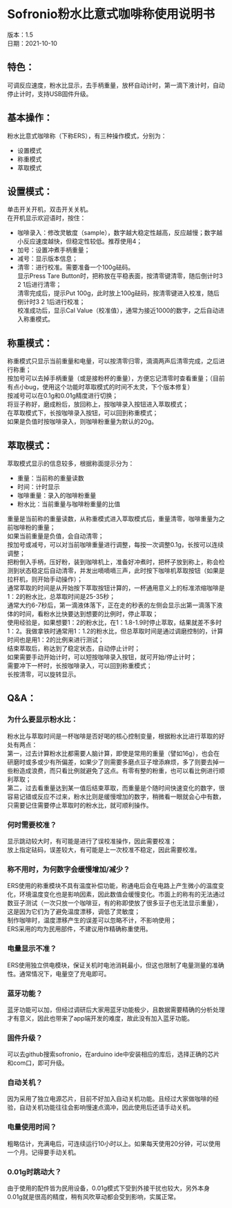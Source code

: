 # Sofronio粉水比意式咖啡称使用说明书
版本：1.5<br />
日期：2021-10-10<br />

## 特色：
可调反应速度，粉水比显示，去手柄重量，放杯自动计时，第一滴下液计时，自动停止计时，支持USB固件升级。<br />

## 基本操作：
粉水比意式咖啡称（下称ERS），有三种操作模式，分别为：<br />
* 设置模式
* 称重模式
* 萃取模式

## 设置模式：
单击开关开机，双击开关关机。<br />
在开机显示欢迎语时，按住：<br />
* 咖啡录入：修改灵敏度（sample），数字越大稳定性越高，反应越慢；数字越小反应速度越快，但稳定性较低。推荐使用4；<br />
* 加号：设置冲煮手柄重量；<br />
* 减号：显示版本信息；<br />
* 清零：进行校准。需要准备一个100g砝码。<br />
显示Press Tare Button时，把称放在平稳表面，按清零键清零，随后倒计时3 2 1后进行清零；<br />
清零完成后，提示Put 100g，此时放上100g砝码，按清零键进入校准，随后倒计时3 2 1后进行校准；<br />
校准成功后，显示Cal Value（校准值），通常为接近1000的数字，之后自动进入称重模式。<br />

## 称重模式：
称重模式只显示当前重量和电量，可以按清零归零，滴滴两声后清零完成，之后进行称重；<br />
按加号可以去掉手柄重量（或是接粉杯的重量），方便忘记清零时查看重量；（目前有点小bug，使用这个功能时萃取模式的时间不太灵，下个版本修复）<br />
按减号可以在0.1g和0.01g精度进行切换；<br />
将豆子称好，磨成粉后，放回称上，按咖啡录入按钮进入萃取模式；<br />
在萃取模式下，长按咖啡录入按钮，可以回到称重模式；<br />
如果是负值时按咖啡录入，则咖啡粉重量为默认的20g。<br />

## 萃取模式：
萃取模式显示的信息较多，根据称面提示分为：<br />
* 重量：当前称的重量读数<br />
* 时间：计时显示<br />
* 咖啡重量：录入的咖啡粉重量<br />
* 粉水比：当前重量与咖啡粉重量的比值<br />

重量是当前称的重量读数，从称重模式进入萃取模式后，重量清零，咖啡重量为之前咖啡粉的重量；<br />
如果当前重量是负值，会自动清零；<br />
按加号或减号，可以对当前咖啡重量进行调整，每按一次调整0.1g，长按可以连续调整；<br />
把粉倒入手柄，压好粉，装到咖啡机上，准备好冲煮时，把杯子放到称上，称会检测到状态稳定后自动清零，并发出嘀嘀嘀三声，此时按下咖啡机萃取按钮（如果是拉杆机，则开始手动操作）；<br />
通常萃取的时间是从开始按下萃取按钮计算的，一杯通用意义上的标准浓缩咖啡是1：2的粉水比，总萃取时间是25-35秒；<br />
通常大约6-7秒后，第一滴液体落下，正在走的秒表的左侧会显示出第一滴落下液体的时间，看粉水比快要达到想要的比例时，停止萃取；<br />
使用经验是，如果想要1：2的粉水比，在1：1.8-1.9时停止萃取，结果就差不多时1：2。我做拿铁时通常用1：1.2的粉水比，但总萃取时间是通过调磨控制的，计算时间也是用1：2的比例来进行测试；<br />
结束萃取后，称达到了稳定状态，自动停止计时；<br />
如果需要手动开始计时，可以短按咖啡录入按钮，就可开始/停止计时；<br />
需要冲下一杯时，长按咖啡录入，可以回到称重模式；<br />
长按清零，可以旋转显示。<br />

## Q&A：
### 为什么要显示粉水比：<br />
粉水比与萃取时间是一杯咖啡是否好喝的核心控制变量，根据粉水比进行萃取的好处有两点：<br />
第一，过去计算粉水比都需要人脑计算，即使是常用的重量（譬如16g），也会在研磨时或多或少有所偏差，如果少了则需要多磨点豆子增添麻烦，多了则要去掉一些粉造成浪费，而只看比例就避免了这点。有零有整的粉重，也可以看比例进行顺利萃取；<br />
第二，过去看重量达到某一值后结束萃取，而重量是个随时间快速变化的数字，很容易记错或反应不过来，粉水比则是缓慢增加的数字，稍微看一眼就会心中有数，只需要记住需要停止萃取时的粉水比，就可顺利操作。<br />


### 何时需要校准？<br />
显示跳动较大时，有可能是进行了误校准操作，因此需要校准；<br />
放上指定砝码，误差较大，有可能是上一次校准不稳定，因此需要校准。<br />

### 称不用时，为何数字会缓慢增加/减少？<br />
ERS使用的称重模块不具有温度补偿功能，称通电后会在电路上产生微小的温度变化，环境温度变化也是影响因素，因此数值会缓慢变化。市面上的称有的无法通过数豆子测试（一次只放一个咖啡豆，有的称即使放了很多豆子也无法显示重量），这是因为它们为了避免温度漂移，调低了灵敏度；<br />
制作咖啡时，温度漂移产生的误差可以忽略不计，不影响使用；<br />
ERS采用的均为民用部件，不建议用作精确称重使用。<br />

### 电量显示不准？<br />
ERS使用独立供电模块，保证关机时电池消耗最小，但这也限制了电量测量的准确性。通常情况下，电量空了充电即可。<br />

### 蓝牙功能？<br />
蓝牙功能可以加，但经过调研后大家用蓝牙功能极少，且数据需要精确的分析处理才有意义，因此也带来了app端开发的难度，故此没有加入蓝牙功能。<br />

### 固件升级？<br />
可以去github搜索sofronio，在arduino ide中安装相应的库后，选择正确的芯片和com口，即可升级。<br />

### 自动关机？<br />
因为采用了独立电源芯片，目前不好加入自动关机功能。且经过大家做咖啡的经验，自动关机功能往往会影响慢速点滴冲，因此使用后还请手动关机。<br />

### 电量使用时间？<br />
粗略估计，充满电后，可连续运行10小时以上。如果每天使用20分钟，可以使用一个月。记得要手动关机。<br />

### 0.01g时跳动大？<br />
由于使用的配件皆为民用设备，0.01g模式下受到外接干扰也较大，另外本身0.01g就是很高的精度，稍有风吹草动都会受到影响，实属正常。<br />
